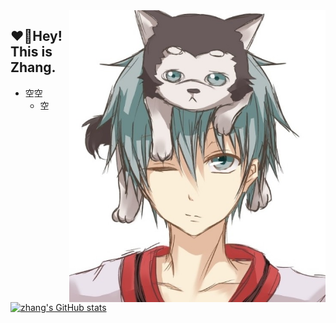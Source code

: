 <img align='right' src='https://raw.githubusercontent.com/zhang874010534/tuchuan/main/Readme/heizi.png?raw=true' width='410px'>

## ❤️‍🔥Hey! This is Zhang.

+ 空空
    - 空

[![zhang's GitHub stats](https://github-readme-stats.vercel.app/api?username=zhang874010534)](https://github.com/anuraghazra/github-readme-stats)



